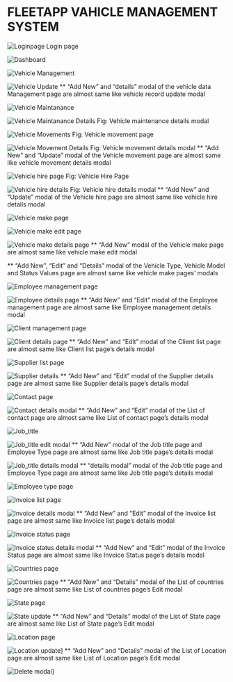 # FLEETAPP VAHICLE MANAGEMENT SYSTEM
![Loginpage](/Readme%20Photos/Loginpage.jpg)
Login page

![Dashboard](/Readme%20Photos/Dashboard.jpg)


![Vehicle Management](/Readme%20Photos/Vehicale_data.jpg)


![Vehicle Update](/Readme%20Photos/Vehicle_record_update.jpg)
** “Add New” and “details” modal of the vehicle data Management page are almost same like vehicle record update modal

![Vehicle Maintanance](/Readme%20Photos/Maintanance.jpg)


![Vehicle Maintanance Details](/Readme%20Photos/Vehicle_maintanance_details.png)
Fig: Vehicle maintenance details modal

![Vehicle Movements](/Readme%20Photos/Vahicle_movements.jpg)
Fig: Vehicle movement page

![Vehicle Movement Details](/Readme%20Photos/Vehicle_movement_details.jpg)
Fig: Vehicle movement details modal
** “Add New” and “Update” modal of the Vehicle movement page are almost same like vehicle movement details modal

![Vehicle hire page](/Readme%20Photos/Vehicle_hire.jpg)
Fig: Vehicle Hire Page

![Vehicle hire details](/Readme%20Photos/Vehicle_hire_details.jpg)
Fig: Vehicle hire details modal
** “Add New” and “Update” modal of the Vehicle hire page are almost same like vehicle hire details modal

![Vehicle make page](/Readme%20Photos/Vehicle_Make.jpg)

![Vehicle make edit page](/Readme%20Photos/Vehicle_Make_edit.jpg)

![Vehicle make details page](/Readme%20Photos/Vehicle_make_details.jpg)
** “Add New” modal of the Vehicle make page are almost same like vehicle make edit modal

** “Add New”, “Edit” and “Details” modal of the Vehicle Type, Vehicle Model and Status Values page are almost same like vehicle make pages’ modals

![Employee management page](/Readme%20Photos/Employee_Management.jpg)

![Employee details page](/Readme%20Photos/Employee_details.jpg)
** “Add New” and “Edit” modal of the Employee management page are almost same like Employee management details modal

![Client management page](/Readme%20Photos/Client_list.jpg)

![Client details page](/Readme%20Photos/Client_details.png)
** “Add New” and “Edit” modal of the Client list page are almost same like Client list page’s details modal

![Supplier list page](/Readme%20Photos/Supplier_list.png)

![Supplier details](/Readme%20Photos/Supplier_details.jpg)
** “Add New” and “Edit” modal of the Supplier details page are almost same like Supplier details page’s details modal

![Contact page](/Readme%20Photos/List_of_contact.jpg)

![Contact  details modal](/Readme%20Photos/List_of_contact_details.jpg)
** “Add New” and “Edit” modal of the List of contact page are almost same like List of contact page’s details modal

![Job_title](/Readme%20Photos/job_title_page.jpg)

![Job_title edit modal](/Readme%20Photos/job_title_edit.jpg)
** “Add New” modal of the Job title page and Employee Type page are almost same like Job title page’s details modal

![Job_title details modal](/Readme%20Photos/job_title_details.jpg)
** “details modal” modal of the Job title page and Employee Type page are almost same like Job title page’s details modal

![Employee type page](/Readme%20Photos/List%20of%20Employee%20Type.jpg)

![Invoice list page](/Readme%20Photos/Invoice_list.jpg)

![Invoice details modal](/Readme%20Photos/invoice_details.png)
** “Add New” and “Edit” modal of the Invoice list page are almost same like Invoice list page’s details modal

![Invoice status page](/Readme%20Photos/Invoice_Status.jpg)

![Invoice status details modal](/Readme%20Photos/Invoice_status_details.png)
** “Add New” and “Edit” modal of the Invoice Status page are almost same like Invoice Status page’s details modal

![Countries page](/Readme%20Photos/List_of_countries.jpg)

![Countries page](/Readme%20Photos/Country_Edit.png)
** “Add New” and “Details” modal of the List of countries page are almost same like List of countries page’s Edit modal

![State page](/Readme%20Photos/List_of_states.jpg)

![State update](/Readme%20Photos/State_update.jpg)
** “Add New” and “Details” modal of the List of State page are almost same like List of State page’s Edit modal

![Location page](/Readme%20Photos/List_of_Location.jpg)

![Location update](/Readme%20Photos/Location_update.jpg)]
** “Add New” and “Details” modal of the List of Location page are almost same like List of Location page’s Edit modal

![Delete modal](/Readme%20Photos/deletemodal.png)]
